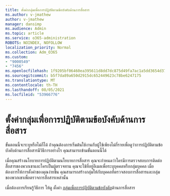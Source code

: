 ```yaml
---
title: ตั้งค่ากลุ่มเพื่อการปฏิบัติตามข้อบังคับด้านการสื่อสาร
ms.author: v-jmathew
author: v-jmathew
manager: dansimp
ms.audience: Admin
ms.topic: article
ms.service: o365-administration
ROBOTS: NOINDEX, NOFOLLOW
localization_priority: Normal
ms.collection: Adm_O365
ms.custom:
- "9000549"
- "7456"
ms.openlocfilehash: 1f9205bf06460ea395611d8dd7dc875d49fa7ac1a5dd3654d372e670fb84e4fa
ms.sourcegitcommit: b5f7da89a650d2915dc652449623c78be6247175
ms.translationtype: MT
ms.contentlocale: th-TH
ms.lasthandoff: 08/05/2021
ms.locfileid: "53966776"
---
```

# <a name="set-up-groups-for-communication-compliance"></a>ตั้งค่ากลุ่มเพื่อการปฏิบัติตามข้อบังคับด้านการสื่อสาร

ขั้นตอนนี้จะระบุหรือไม่ก็ได้ ถ้าคุณต้องการเริ่มต้นใช้งานกับผู้ใช้เพียงไม่กี่รายเพื่อดูว่าการปฏิบัติตามข้อบังคับด้านการสื่อสารมีวิธีการอย่างไร คุณสามารถข้ามขั้นตอนนี้ได้  
  
เมื่อคุณสร้างนโยบายการปฏิบัติตามนโยบายการสื่อสาร คุณจะกําหนดว่าใครมีการตรวจสอบการติดต่อสื่อสารของพวกเขาและใครเป็นผู้ตรวจทาน คุณจะใช้ที่อยู่อีเมลเพื่อระบุบุคคลหรือกลุ่มบุคคล เมื่อต้องการให้การตั้งค่าของคุณง่ายขึ้น คุณสามารถสร้างกลุ่มให้กับบุคคลที่ตรวจสอบการสื่อสารและกลุ่มของพวกเขาเพื่อตรวจการสื่อสารเหล่านั้น  
  
เมื่อต้องการเรียนรู้วิธีการ ให้ดู ตั้งค่า [กลุ่มเพื่อการปฏิบัติตามข้อบังคับ](https://go.microsoft.com/fwlink/?linkid=2129594)ด้านการสื่อสาร
